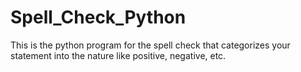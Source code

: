 # Spell_Check_Python
This is the python program for the spell check that categorizes your statement into the nature like positive, negative, etc. 
